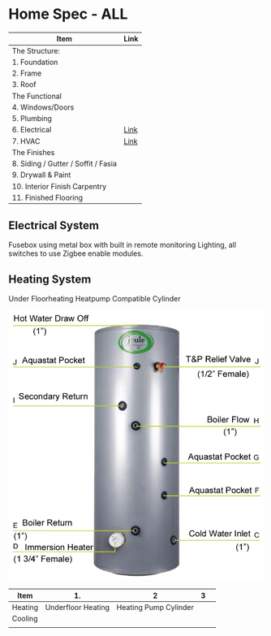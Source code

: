 # Home Spec - ALL

| Item | Link |  
|---|--- |
|The Structure: ||
|1. Foundation||
|2. Frame||
|3. Roof||
|The Functional||
|4. Windows/Doors||
|5. Plumbing||
|6. Electrical|[Link](https://arated.com/home-spec/#electrical-system)|
|7. HVAC| [Link](https://arated.com/home-spec/#heating-system) |
|The Finishes||
|8. Siding / Gutter / Soffit / Fasia||
|9. Drywall & Paint||
|10. Interior Finish Carpentry||
|11. Finished Flooring||


## Electrical System

Fusebox using metal box with built in remote monitoring
Lighting, all switches to use Zigbee enable modules.

## Heating System
Under Floorheating
Heatpump Compatible Cylinder


![Heat Pump Cylinder](https://github.com/jkanbi/ARatedWP/blob/main/IMAGES/heatpump-cylinder.png)



| Item  | 1.   | 2  | 3  |   |
|--------|----------|---|---|---|
| Heating  | Underfloor Heating  |  Heating Pump Cylinder |   |   |
| Cooling  |   |   |   |   |
|   |   |   |   |   |




